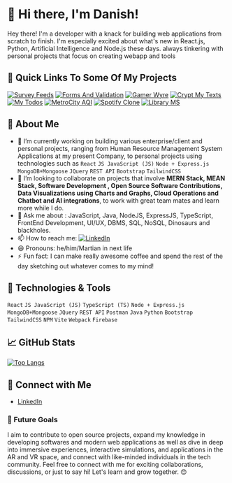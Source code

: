 # 👋 Hi there, I'm Danish!
Hey there! I'm a developer with a knack for building web applications from scratch to finish. I'm especially excited about what's new in  React.js, Python, Artificial Intelligence and Node.js these days.  always tinkering with personal projects that focus on creating webapp and tools
## 🚀 Quick Links To Some Of My Projects

[![Survey Feeds](https://img.shields.io/badge/metrocityAQI-0A66C2?style=for-the-badge&logo=ko-fi&logoColor=white)](https://danishofcodes.github.io/surveyfeeds/)
[![Forms And Validation](https://img.shields.io/badge/myTodoApp-fd7e14?style=for-the-badge&logo=ko-fi&logoColor=white)](https://danishofcodes.github.io/FormsAndAalidation/)
[![Gamer Wyre](https://img.shields.io/badge/Spotify_Clone-1ed760?style=for-the-badge&logo=ko-fi&logoColor=white)](https://danishofcodes.github.io/GamerWyre/)
[![Crypt My Texts](https://img.shields.io/badge/Spotify_Clone-1ed760?style=for-the-badge&logo=ko-fi&logoColor=white)](https://danishofcodes.github.io/CryptMyTexts/)
[![My Todos](https://img.shields.io/badge/myTodoApp-fd7e14?style=for-the-badge&logo=ko-fi&logoColor=white)](https://danishofcodes.github.io/myTodoApp/)
[![MetroCity AQI](https://img.shields.io/badge/metrocityAQI-0A66C2?style=for-the-badge&logo=ko-fi&logoColor=white)](https://danishofcodes.github.io/metrocityAQI/)
[![Spotify Clone](https://img.shields.io/badge/Spotify_Clone-1ed760?style=for-the-badge&logo=ko-fi&logoColor=white)](https://danishofcodes.github.io/Spotify-Clone/)
[![Library MS](https://img.shields.io/badge/library_ms-185365?style=for-the-badge&logo=ko-fi&logoColor=white)](https://danishofcodes.github.io/LibraryMS/)


## 🚀 About Me

- 🔭 I’m currently working on building various enterprise/client and personal projects, ranging from Human Resource Management System Applications at my present Company, to personal projects using technologies such as  `React`  `JS JavaScript (JS)` `Node + Express.js` `MongoDB+Mongoose` `JQuery` `REST API`  `Bootstrap` `TailwindCSS`
- 🤝 I’m looking to collaborate on projects that involve **MERN Stack, MEAN Stack, Software Development , Open Source Software Contributions, Data Visualizations using Charts and Graphs, Cloud Operations and Chatbot and AI integrations**, to work with great team mates and learn more while I do.
- 💬 Ask me about : JavaScript, Java, NodeJS, ExpressJS, TypeScript, FrontEnd Development, UI/UX,  DBMS, SQL, NoSQL,  Dinosaurs and blackholes.
- 📫 How to reach me:
 [![LinkedIn](https://img.shields.io/badge/LinkedIn-Connect-blue?style=for-the-badge&logo=linkedin)](https://www.linkedin.com/in/abdul-danish-38b5942a7)
- 😄 Pronouns: he/him/Martian in next life
- ⚡ Fun fact: I can make really awesome coffee and spend the rest of the day sketching out whatever comes to my mind!

## 🔧 Technologies & Tools

 `React`  `JS JavaScript (JS)` `TypeScript (TS)` `Node + Express.js` `MongoDB+Mongoose` `JQuery` `REST API` `Postman` `Java` `Python` `Bootstrap` `TailwindCSS` `NPM` `Vite` `Webpack` `Firebase`

## 📈 GitHub Stats

[![Top Langs](https://github-readme-stats.vercel.app/api/top-langs/?username=danishofcodes&layout=compact)](https://github.com/danishofcodes/)

## 🤝 Connect with Me

- [LinkedIn](https://www.linkedin.com/in/abdul-danish-38b5942a7/)


### 🎯 Future Goals

I aim to contribute to open source projects, expand my knowledge in developing softwares and modern web applications as well as dive in deep into immersive experiences, interactive simulations, and applications in the AR and VR space, and connect with like-minded individuals in the tech community.
Feel free to connect with me for exciting collaborations, discussions, or just to say hi! Let's learn and grow together. 😊


<!---
danishofcodes/danishofcodes is a ✨ special ✨ repository because its `README.md` (this file) appears on your GitHub profile.
You can click the Preview link to take a look at your changes.
--->
